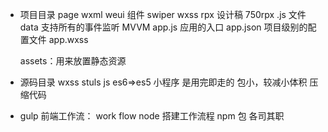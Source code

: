 - 项目目录
  page
  wxml  weui 组件  swiper
  wxss  rpx  设计稿 750rpx
  .js 文件  data 支持所有的事件监听
  MVVM
  app.js 应用的入口
  app.json 项目级别的配置文件
  app.wxss 

  assets：用来放置静态资源


- 源码目录 
wxss stuls
js es6=>es5
小程序 是用完即走的   包小，较减小体积  压缩代码


- gulp 
 前端工作流： work flow
 node  搭建工作流程 npm 包 各司其职